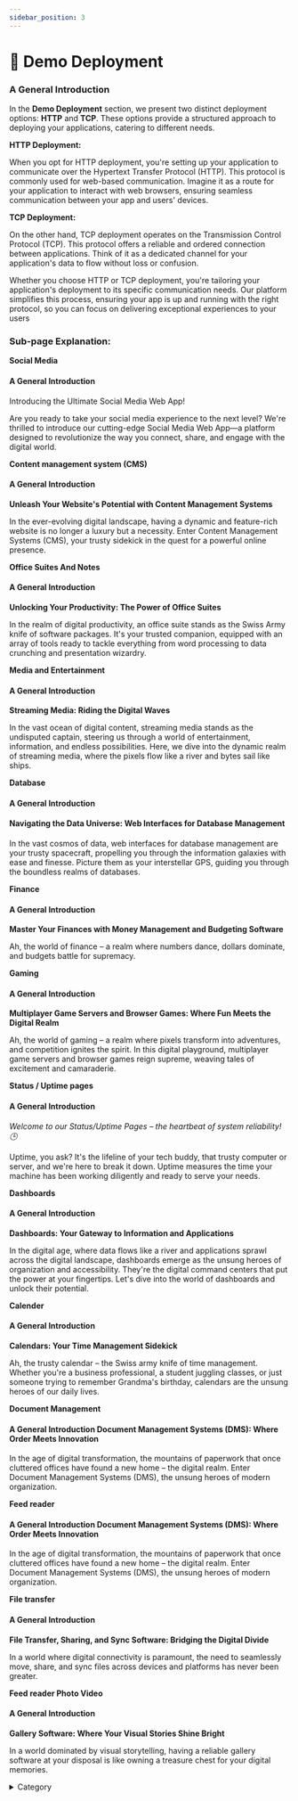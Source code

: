 ```yaml
---
sidebar_position: 3
---
```



# 📼 Demo Deployment

### **A General Introduction**

In the **Demo Deployment** section, we present two distinct deployment options: **HTTP** and **TCP**. These options provide a structured approach to deploying your applications, catering to different needs.

**HTTP Deployment:**

When you opt for HTTP deployment, you're setting up your application to communicate over the Hypertext Transfer Protocol (HTTP). This protocol is commonly used for web-based communication. Imagine it as a route for your application to interact with web browsers, ensuring seamless communication between your app and users' devices.

**TCP Deployment:**

On the other hand, TCP deployment operates on the Transmission Control Protocol (TCP). This protocol offers a reliable and ordered connection between applications. Think of it as a dedicated channel for your application's data to flow without loss or confusion.

Whether you choose HTTP or TCP deployment, you're tailoring your application's deployment to its specific communication needs. Our platform simplifies this process, ensuring your app is up and running with the right protocol, so you can focus on delivering exceptional experiences to your users

### Sub-page Explanation:

**Social Media**

#### **A General Introduction**

Introducing the Ultimate Social Media Web App!

Are you ready to take your social media experience to the next level? We're thrilled to introduce our cutting-edge Social Media Web App—a platform designed to revolutionize the way you connect, share, and engage with the digital world.&#x20;

**Content management system (CMS)**

#### **A General Introduction**

**Unleash Your Website's Potential with Content Management Systems**

In the ever-evolving digital landscape, having a dynamic and feature-rich website is no longer a luxury but a necessity. Enter Content Management Systems (CMS), your trusty sidekick in the quest for a powerful online presence.



**Office Suites And Notes**

#### **A General Introduction**

**Unlocking Your Productivity: The Power of Office Suites**

In the realm of digital productivity, an office suite stands as the Swiss Army knife of software packages. It's your trusted companion, equipped with an array of tools ready to tackle everything from word processing to data crunching and presentation wizardry.&#x20;



**Media and Entertainment**

#### **A General Introduction**

**Streaming Media: Riding the Digital Waves**

In the vast ocean of digital content, streaming media stands as the undisputed captain, steering us through a world of entertainment, information, and endless possibilities. Here, we dive into the dynamic realm of streaming media, where the pixels flow like a river and bytes sail like ships.



**Database**

#### **A General Introduction**

#### **Navigating the Data Universe: Web Interfaces for Database Management**

In the vast cosmos of data, web interfaces for database management are your trusty spacecraft, propelling you through the information galaxies with ease and finesse. Picture them as your interstellar GPS, guiding you through the boundless realms of databases.&#x20;



**Finance**

#### **A General Introduction**

**Master Your Finances with Money Management and Budgeting Software**

Ah, the world of finance – a realm where numbers dance, dollars dominate, and budgets battle for supremacy.



**Gaming**

#### **A General Introduction**

**Multiplayer Game Servers and Browser Games: Where Fun Meets the Digital Realm**

Ah, the world of gaming – a realm where pixels transform into adventures, and competition ignites the spirit. In this digital playground, multiplayer game servers and browser games reign supreme, weaving tales of excitement and camaraderie.&#x20;



**Status / Uptime pages**

#### **A General Introduction**

_Welcome to our Status/Uptime Pages – the heartbeat of system reliability! 🕒_

Uptime, you ask? It's the lifeline of your tech buddy, that trusty computer or server, and we're here to break it down. Uptime measures the time your machine has been working diligently and ready to serve your needs.



**Dashboards**

#### **A General Introduction**

**Dashboards: Your Gateway to Information and Applications**

In the digital age, where data flows like a river and applications sprawl across the digital landscape, dashboards emerge as the unsung heroes of organization and accessibility. They're the digital command centers that put the power at your fingertips. Let's dive into the world of dashboards and unlock their potential.



**Calender**

#### **A General Introduction**

**Calendars: Your Time Management Sidekick**

Ah, the trusty calendar – the Swiss army knife of time management. Whether you're a business professional, a student juggling classes, or just someone trying to remember Grandma's birthday, calendars are the unsung heroes of our daily lives.



**Document Management**

#### **A General Introduction** **Document Management Systems (DMS): Where Order Meets Innovation**

In the age of digital transformation, the mountains of paperwork that once cluttered offices have found a new home – the digital realm. Enter Document Management Systems (DMS), the unsung heroes of modern organization.



**Feed reader**

#### **A General Introduction** **Document Management Systems (DMS): Where Order Meets Innovation**

In the age of digital transformation, the mountains of paperwork that once cluttered offices have found a new home – the digital realm. Enter Document Management Systems (DMS), the unsung heroes of modern organization.



**File transfer**

#### **A General Introduction**

**File Transfer, Sharing, and Sync Software: Bridging the Digital Divide**

In a world where digital connectivity is paramount, the need to seamlessly move, share, and sync files across devices and platforms has never been greater.



**Feed reader Photo Video**

#### **A General Introduction**

**Gallery Software: Where Your Visual Stories Shine Bright**

In a world dominated by visual storytelling, having a reliable gallery software at your disposal is like owning a treasure chest for your digital memories.

<details>

<summary>Category</summary>

Kubernetes, cloud computing, DevOps, cloud services, hosting platform, container orchestration, cloud infrastructure, cloud deployment, cloud management, cloud technology, cloud solutions , demo,http&#x20;

</details>

